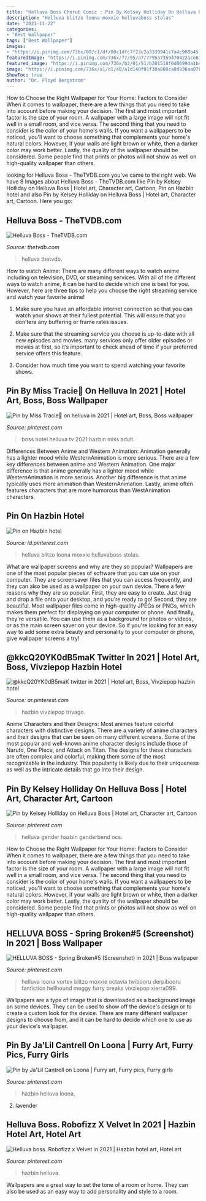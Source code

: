 ```yaml
---
title: "Helluva Boss Cherub Comic : Pin By Kelsey Holliday On Helluva Boss"
description: "Helluva blitzo loona moxxie helluvaboss stolas"
date: "2021-11-22"
categories:
- "Best Wallpaper"
tags: ["Best Wallpaper"]
images:
- "https://i.pinimg.com/736x/00/c1/df/00c1dfc7f23c2a3339941c7a4c908b45.jpg"
featuredImage: "https://i.pinimg.com/736x/77/95/a7/7795a7359470422ace63fa7e14091a50.jpg"
featured_image: "https://i.pinimg.com/736x/b2/01/51/b201518f0d0699da1bed261ec119d48e.jpg"
image: "https://i.pinimg.com/736x/a1/d1/40/a1d140f01f38a880ca8d836aa87b74ff.jpg"
ShowToc: true
author: "Dr. Floyd Bergstrom"
---
```



How to Choose the Right Wallpaper for Your Home: Factors to Consider
When it comes to wallpaper, there are a few things that you need to take into account before making your decision. The first and most important factor is the size of your room. A wallpaper with a large image will not fit well in a small room, and vice versa. 
The second thing that you need to consider is the color of your home's walls. If you want a wallpapers to be noticed, you'll want to choose something that complements your home's natural colors. However, if your walls are light brown or white, then a darker color may work better. 
Lastly, the quality of the wallpaper should be considered. Some people find that prints or photos will not show as well on high-quality wallpaper than others.

	

		
looking for Helluva Boss - TheTVDB.com you've came to the right web. We have 8 Images about Helluva Boss - TheTVDB.com like Pin by Kelsey Holliday on Helluva Boss | Hotel art, Character art, Cartoon, Pin on Hazbin hotel and also Pin by Kelsey Holliday on Helluva Boss | Hotel art, Character art, Cartoon. Here you go:
		
    
## Helluva Boss - TheTVDB.com

<img loading=lazy src="https://artworks.thetvdb.com/banners/series/372854/backgrounds/62103203_t.jpg" onerror="this.onerror=null;this.src='https://tse1.mm.bing.net/th?id=OIP.VC7kC6x3a-OPkCclA1DGWQHaEK&amp;pid=15.1';" alt="Helluva Boss - TheTVDB.com">

_Source: thetvdb.com_

>helluva thetvdb. 

	

How to watch Anime: There are many different ways to watch anime including on television, DVD, or streaming services.
With all of the different ways to watch anime, it can be hard to decide which one is best for you. However, here are three tips to help you choose the right streaming service and watch your favorite anime!
1. Make sure you have an affordable internet connection so that you can watch your shows at their fullest potential. This will ensure that you don’tera any buffering or frame rates issues.

2. Make sure that the streaming service you choose is up-to-date with all new episodes and movies. many services only offer older episodes or movies at first, so it’s important to check ahead of time if your preferred service offers this feature.

3. Consider how much time you want to spend watching your favorite shows.

    
## Pin By Miss Tracie💜 On Helluva In 2021 | Hotel Art, Boss, Boss Wallpaper

<img loading=lazy src="https://i.pinimg.com/736x/04/ab/15/04ab1580f955770a00f665351b9d8b4c.jpg" onerror="this.onerror=null;this.src='https://tse1.mm.bing.net/th?id=OIP.GQJ8z4Oj5i_kOOBe5HLzAQHaHB&amp;pid=15.1';" alt="Pin by Miss Tracie💜 on helluva in 2021 | Hotel art, Boss, Boss wallpaper">

_Source: pinterest.com_

>boss hotel helluva tv 2021 hazbin miss adult. 

	

Differences Between Anime and Western Animation: Animation generally has a lighter mood while WesternAnimation is more serious.
There are a few key differences between anime and Western Animation. One major difference is that anime generally has a lighter mood while WesternAnimation is more serious. Another big difference is that anime typically uses more animation than WesternAnimation. Lastly, anime often features characters that are more humorous than WestAnimation characters.

    
## Pin On Hazbin Hotel

<img loading=lazy src="https://i.pinimg.com/736x/76/e7/f7/76e7f7b3de300b4d6ef08e9e1e6bf327.jpg" onerror="this.onerror=null;this.src='https://tse2.mm.bing.net/th?id=OIP.37yjweh_XcsUFZwznXt17gHaHa&amp;pid=15.1';" alt="Pin on Hazbin hotel">

_Source: id.pinterest.com_

>helluva blitzo loona moxxie helluvaboss stolas. 

	

What are wallpaper screens and why are they so popular?
Wallpapers are one of the most popular pieces of software that you can use on your computer. They are screensaver files that you can access frequently, and they can also be used as a wallpaper on your own device. There a few reasons why they are so popular. First, they are easy to create. Just drag and drop a file onto your desktop, and you're ready to go! Second, they are beautiful. Most wallpaper files come in high-quality JPEGs or PNGs, which makes them perfect for displaying on your computer or phone. And finally, they're versatile. You can use them as a background for photos or videos, or as the main screen saver on your device. So if you're looking for an easy way to add some extra beauty and personality to your computer or phone, give wallpaper screens a try!

    
## @kkcQ20YK0dB5maK Twitter In 2021 | Hotel Art, Boss, Vivziepop Hazbin Hotel

<img loading=lazy src="https://i.pinimg.com/736x/a2/a6/ca/a2a6ca6ba1c8a1464e43f80f0fcf2a3b.jpg" onerror="this.onerror=null;this.src='https://tse3.mm.bing.net/th?id=OIP.RitmTL7zea7pphxIwsdSygHaJ8&amp;pid=15.1';" alt="@kkcQ20YK0dB5maK twitter in 2021 | Hotel art, Boss, Vivziepop hazbin hotel">

_Source: ar.pinterest.com_

>hazbin vivziepop trivago. 

	

Anime Characters and their Designs: Most animes feature colorful characters with distinctive designs.
There are a variety of anime characters and their designs that can be seen on many different screens. Some of the most popular and well-known anime character designs include those of Naruto, One Piece, and Attack on Titan. The designs for these characters are often complex and colorful, making them some of the most recognizable in the industry. This popularity is likely due to their uniqueness as well as the intricate details that go into their design.

    
## Pin By Kelsey Holliday On Helluva Boss | Hotel Art, Character Art, Cartoon

<img loading=lazy src="https://i.pinimg.com/736x/b2/01/51/b201518f0d0699da1bed261ec119d48e.jpg" onerror="this.onerror=null;this.src='https://tse2.mm.bing.net/th?id=OIP.Cq3nmNajraX3cE6_pA0rIQHaLl&amp;pid=15.1';" alt="Pin by Kelsey Holliday on Helluva Boss | Hotel art, Character art, Cartoon">

_Source: pinterest.com_

>helluva gender hazbin genderbend ocs. 

	

How to Choose the Right Wallpaper for Your Home: Factors to Consider
When it comes to wallpaper, there are a few things that you need to take into account before making your decision. The first and most important factor is the size of your room. A wallpaper with a large image will not fit well in a small room, and vice versa. 
The second thing that you need to consider is the color of your home's walls. If you want a wallpapers to be noticed, you'll want to choose something that complements your home's natural colors. However, if your walls are light brown or white, then a darker color may work better. 
Lastly, the quality of the wallpaper should be considered. Some people find that prints or photos will not show as well on high-quality wallpaper than others.

    
## HELLUVA BOSS - Spring Broken#5 (Screenshot) In 2021 | Boss Wallpaper

<img loading=lazy src="https://i.pinimg.com/736x/77/95/a7/7795a7359470422ace63fa7e14091a50.jpg" onerror="this.onerror=null;this.src='https://tse2.mm.bing.net/th?id=OIP.FCwWyeAkjzJcmIqiw6kXewHaEK&amp;pid=15.1';" alt="HELLUVA BOSS - Spring Broken#5 (Screenshot) in 2021 | Boss wallpaper">

_Source: pinterest.com_

>helluva loona vortex blitzo moxxie octavia twibooru derpibooru fanfiction hellhound meggy furry breaks vivziepop xierra099. 

	

Wallpapers are a type of image that is downloaded as a background image on some devices. They can be used to show off the device's design or to create a custom look for the device. There are many different wallpaper designs to choose from, and it can be hard to decide which one to use as your device's wallpaper.

    
## Pin By Ja&#039;Lil Cantrell On Loona | Furry Art, Furry Pics, Furry Girls

<img loading=lazy src="https://i.pinimg.com/736x/a1/d1/40/a1d140f01f38a880ca8d836aa87b74ff.jpg" onerror="this.onerror=null;this.src='https://tse2.mm.bing.net/th?id=OIP.eJ8srZcpG3DMDlSUcr-bdgHaLS&amp;pid=15.1';" alt="Pin by Ja&#039;Lil Cantrell on Loona | Furry art, Furry pics, Furry girls">

_Source: pinterest.com_

>hazbin helluva loona. 

	

2. lavender 

    
## Helluva Boss. Robofizz X Velvet In 2021 | Hazbin Hotel Art, Hotel Art

<img loading=lazy src="https://i.pinimg.com/736x/00/c1/df/00c1dfc7f23c2a3339941c7a4c908b45.jpg" onerror="this.onerror=null;this.src='https://tse1.mm.bing.net/th?id=OIP.hOD3I1HnkLd9fpadq8iDSQHaG3&amp;pid=15.1';" alt="Helluva boss. Robofizz x Velvet in 2021 | Hazbin hotel art, Hotel art">

_Source: pinterest.com_

>hazbin helluva. 

	

Wallpapers are a great way to set the tone of a room or home. They can also be used as an easy way to add personality and style to a room.

